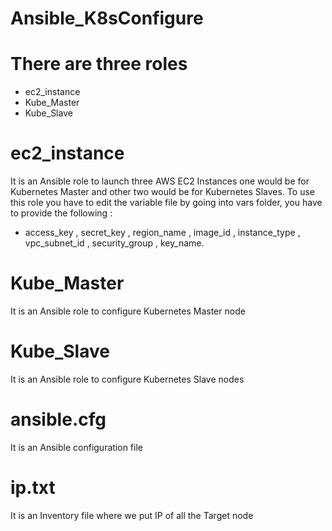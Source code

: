 # Ansible_K8sConfigure

# There are three roles
* ec2_instance
* Kube_Master
* Kube_Slave

# ec2_instance 
It is an Ansible role to launch three AWS EC2 Instances one would be for Kubernetes Master and other two would be for Kubernetes Slaves.
To use this role you have to edit the variable file by going into vars folder, you have to provide the following :
* access_key , secret_key , region_name , image_id , instance_type , vpc_subnet_id , security_group , key_name.

# Kube_Master
It is an Ansible role to configure Kubernetes Master node 

# Kube_Slave
It is an Ansible role to configure Kubernetes Slave nodes

# ansible.cfg
It is an Ansible configuration file

# ip.txt
It is an Inventory file where we put IP of all the Target node








